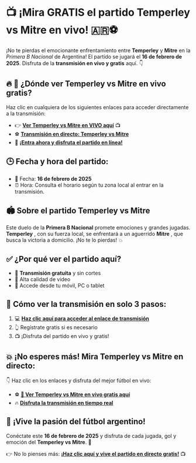 # 📺 ¡Mira GRATIS el partido Temperley vs Mitre en vivo! 🇦🇷⚽

¡No te pierdas el emocionante enfrentamiento entre **Temperley** y **Mitre** en la _Primera B Nacional_ de Argentina! El partido se jugará el **16 de febrero de 2025**. Disfruta de la **transmisión en vivo y gratis** aquí. 👇

## 🔥 📡 ¿Dónde ver Temperley vs Mitre en vivo gratis?

Haz clic en cualquiera de los siguientes enlaces para acceder directamente a la transmisión:

- 👉 [**Ver Temperley vs Mitre en VIVO aquí**](https://tinyurl.com/livestreamfreeo?st=Temperley+vs+Mitre&si=gh) 📺
- ⚽ [**Transmisión en directo: Temperley vs Mitre**](https://tinyurl.com/livestreamfreeo?st=Temperley+vs+Mitre&si=gh)
- 🎉 [**¡Entra ahora y disfruta el partido en línea!**](https://tinyurl.com/livestreamfreeo?st=Temperley+vs+Mitre&si=gh)

## 🕒 Fecha y hora del partido:

- 📅 Fecha: **16 de febrero de 2025**
- ⏰ Hora: Consulta el horario según tu zona local al entrar en la transmisión.

## 🏟️ Sobre el partido Temperley vs Mitre

Este duelo de la **Primera B Nacional** promete emociones y grandes jugadas. **Temperley** , con su fuerza local, se enfrentará a un aguerrido **Mitre** , que busca la victoria a domicilio. ¡No te lo pierdas! 💥

## ✅ ¿Por qué ver el partido aquí?

- 💯 **Transmisión gratuita** y sin cortes
- 🚀 Alta calidad de video
- 📱 Accede desde tu móvil, PC o tablet

## 📲 Cómo ver la transmisión en solo 3 pasos:

1. 💻 [**Haz clic aquí para acceder al enlace de transmisión**](https://tinyurl.com/livestreamfreeo?st=Temperley+vs+Mitre&si=gh)
2. 👆 Regístrate gratis si es necesario
3. 📺 ¡Disfruta del partido en vivo y gratis!

## 💥 ¡No esperes más! Mira Temperley vs Mitre en directo:

👇 Haz clic en los enlaces y disfruta del mejor fútbol en vivo:

- ⚽ [**🔴 Ver Temperley vs Mitre en vivo gratis aquí**](https://tinyurl.com/livestreamfreeo?st=Temperley+vs+Mitre&si=gh)
- 🔥 [**Disfruta la transmisión en tiempo real**](https://tinyurl.com/livestreamfreeo?st=Temperley+vs+Mitre&si=gh)

## 🎉 ¡Vive la pasión del fútbol argentino!

Conéctate este **16 de febrero de 2025** y disfruta de cada jugada, gol y emoción del **Temperley vs Mitre**. 🌟

👉 No lo pienses más: [**¡Haz clic aquí y vive el partido en directo gratis!**](https://tinyurl.com/livestreamfreeo?st=Temperley+vs+Mitre&si=gh) 📺
